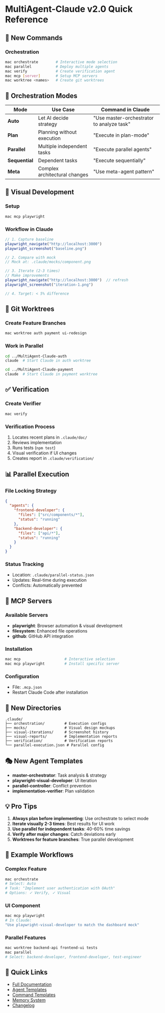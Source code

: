 # MultiAgent-Claude v2.0 Quick Reference

## 🚀 New Commands

### Orchestration
```bash
mac orchestrate        # Interactive mode selection
mac parallel           # Deploy multiple agents
mac verify             # Create verification agent
mac mcp [server]       # Setup MCP servers
mac worktree <names>   # Create git worktrees
```

## 🎯 Orchestration Modes

| Mode | Use Case | Command in Claude |
|------|----------|-------------------|
| **Auto** | Let AI decide strategy | "Use master-orchestrator to analyze task" |
| **Plan** | Planning without execution | "Execute in plan-mode" |
| **Parallel** | Multiple independent tasks | "Execute parallel agents" |
| **Sequential** | Dependent tasks | "Execute sequentially" |
| **Meta** | Complex architectural changes | "Use meta-agent pattern" |

## 📸 Visual Development

### Setup
```bash
mac mcp playwright
```

### Workflow in Claude
```javascript
// 1. Capture baseline
playwright_navigate("http://localhost:3000")
playwright_screenshot("baseline.png")

// 2. Compare with mock
// Mock at: .claude/mocks/component.png

// 3. Iterate (2-3 times)
// Make improvements
playwright_navigate("http://localhost:3000")  // refresh
playwright_screenshot("iteration-1.png")

// 4. Target: < 5% difference
```

## 🌳 Git Worktrees

### Create Feature Branches
```bash
mac worktree auth payment ui-redesign
```

### Work in Parallel
```bash
cd ../MultiAgent-Claude-auth
claude  # Start Claude in auth worktree

cd ../MultiAgent-Claude-payment
claude  # Start Claude in payment worktree
```

## ✅ Verification

### Create Verifier
```bash
mac verify
```

### Verification Process
1. Locates recent plans in `.claude/doc/`
2. Reviews implementation
3. Runs tests (`npm test`)
4. Visual verification if UI changes
5. Creates report in `.claude/verification/`

## 📊 Parallel Execution

### File Locking Strategy
```json
{
  "agents": {
    "frontend-developer": {
      "files": ["src/components/*"],
      "status": "running"
    },
    "backend-developer": {
      "files": ["api/*"],
      "status": "running"
    }
  }
}
```

### Status Tracking
- Location: `.claude/parallel-status.json`
- Updates: Real-time during execution
- Conflicts: Automatically prevented

## 🔧 MCP Servers

### Available Servers
- **playwright**: Browser automation & visual development
- **filesystem**: Enhanced file operations
- **github**: GitHub API integration

### Installation
```bash
mac mcp                    # Interactive selection
mac mcp playwright         # Install specific server
```

### Configuration
- File: `.mcp.json`
- Restart Claude Code after installation

## 📁 New Directories

```
.claude/
├── orchestration/         # Execution configs
├── mocks/                 # Visual design mockups
├── visual-iterations/     # Screenshot history
├── visual-reports/        # Implementation reports
├── verification/          # Verification reports
└── parallel-execution.json # Parallel config
```

## 🎭 New Agent Templates

- **master-orchestrator**: Task analysis & strategy
- **playwright-visual-developer**: UI iteration
- **parallel-controller**: Conflict prevention
- **implementation-verifier**: Plan validation

## 💡 Pro Tips

1. **Always plan before implementing**: Use orchestrate to select mode
2. **Iterate visually 2-3 times**: Best results for UI work
3. **Use parallel for independent tasks**: 40-60% time savings
4. **Verify after major changes**: Catch deviations early
5. **Worktrees for feature branches**: True parallel development

## 📝 Example Workflows

### Complex Feature
```bash
mac orchestrate
# Select: Auto
# Task: "Implement user authentication with OAuth"
# Options: ✓ Verify, ✓ Visual
```

### UI Component
```bash
mac mcp playwright
# In Claude:
"Use playwright-visual-developer to match the dashboard mock"
```

### Parallel Features
```bash
mac worktree backend-api frontend-ui tests
mac parallel
# Select: backend-developer, frontend-developer, test-engineer
```

## 🔗 Quick Links

- [Full Documentation](../README.md)
- [Agent Templates](../Examples/agents/)
- [Command Templates](../Examples/commands/)
- [Memory System](../.claude/memory/)
- [Changelog](../CHANGELOG.md)